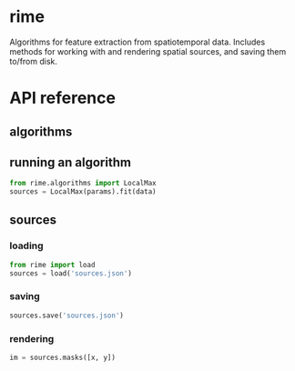 # rime

Algorithms for feature extraction from spatiotemporal data. Includes methods for working with and rendering spatial sources, and saving them to/from disk.

# API reference

## algorithms

## running an algorithm

```python
from rime.algorithms import LocalMax
sources = LocalMax(params).fit(data)
```

## sources

### loading

```python
from rime import load
sources = load('sources.json')
```

### saving

```python
sources.save('sources.json')
```

### rendering

```python
im = sources.masks([x, y])
```
